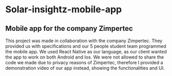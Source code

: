 # Solar-insightz-mobile-app
## Mobile app for the company Zimpertec
This project was made in collaboration with the company Zimpertec. They provided us with specifications and our 5 people student team programmed the mobile app.
We used React Native as our language, as our client wanted the app to work on both Android and Ios.
We were not allowed to share the code we made due to privacy reasons of Zimpertec, therefore I provided a demonstration video of our app instead, showing the functionalities and UI.
